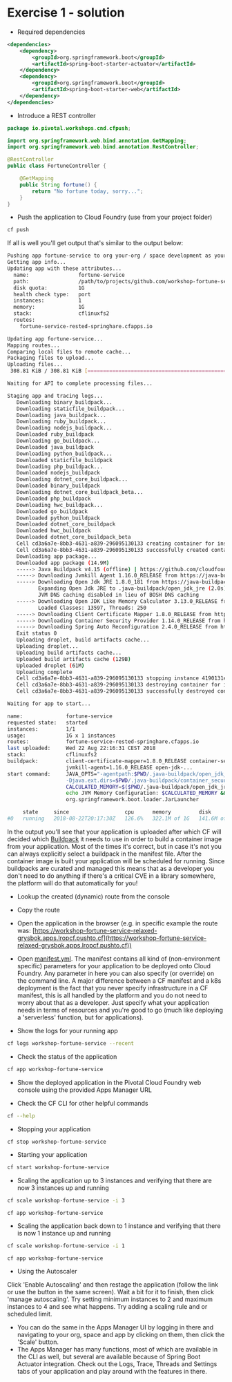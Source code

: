 # Exercise 1 - solution

* Required dependencies

```xml
<dependencies>
    <dependency>
        <groupId>org.springframework.boot</groupId>
        <artifactId>spring-boot-starter-actuator</artifactId>
    </dependency>
    <dependency>
        <groupId>org.springframework.boot</groupId>
        <artifactId>spring-boot-starter-web</artifactId>
    </dependency>
</dependencies>
```

* Introduce a REST controller

```java
package io.pivotal.workshops.cnd.cfpush;

import org.springframework.web.bind.annotation.GetMapping;
import org.springframework.web.bind.annotation.RestController;

@RestController
public class FortuneController {

    @GetMapping
    public String fortune() {
        return "No fortune today, sorry...";
    }
}

```

* Push the application to Cloud Foundry (use from your project folder)

```bash
cf push
```

If all is well you'll get output that's similar to the output below:

```bash
Pushing app fortune-service to org your-org / space development as your.email@pivotal.io
Getting app info...
Updating app with these attributes...
  name:                fortune-service
  path:                /path/to/projects/github.com/workshop-fortune-service/target/workshop-fortune-service-0.0.1-SNAPSHOT.jar
  disk quota:          1G
  health check type:   port
  instances:           1
  memory:              1G
  stack:               cflinuxfs2
  routes:
    fortune-service-rested-springhare.cfapps.io

Updating app fortune-service...
Mapping routes...
Comparing local files to remote cache...
Packaging files to upload...
Uploading files...
 308.81 KiB / 308.81 KiB [======================================================================================================================================================================================================] 100.00% 1s

Waiting for API to complete processing files...

Staging app and tracing logs...
   Downloading binary_buildpack...
   Downloading staticfile_buildpack...
   Downloading java_buildpack...
   Downloading ruby_buildpack...
   Downloading nodejs_buildpack...
   Downloaded ruby_buildpack
   Downloading go_buildpack...
   Downloaded java_buildpack
   Downloading python_buildpack...
   Downloaded staticfile_buildpack
   Downloading php_buildpack...
   Downloaded nodejs_buildpack
   Downloading dotnet_core_buildpack...
   Downloaded binary_buildpack
   Downloading dotnet_core_buildpack_beta...
   Downloaded php_buildpack
   Downloading hwc_buildpack...
   Downloaded go_buildpack
   Downloaded python_buildpack
   Downloaded dotnet_core_buildpack
   Downloaded hwc_buildpack
   Downloaded dotnet_core_buildpack_beta
   Cell cd3a6a7e-8bb3-4631-a839-296095130133 creating container for instance 4190131e-e329-417c-9137-0d4d4e7c6b7d
   Cell cd3a6a7e-8bb3-4631-a839-296095130133 successfully created container for instance 4190131e-e329-417c-9137-0d4d4e7c6b7d
   Downloading app package...
   Downloaded app package (14.9M)
   -----> Java Buildpack v4.15 (offline) | https://github.com/cloudfoundry/java-buildpack.git#553f2c6
   -----> Downloading Jvmkill Agent 1.16.0_RELEASE from https://java-buildpack.cloudfoundry.org/jvmkill/trusty/x86_64/jvmkill-1.16.0_RELEASE.so (found in cache)
   -----> Downloading Open Jdk JRE 1.8.0_181 from https://java-buildpack.cloudfoundry.org/openjdk/trusty/x86_64/openjdk-1.8.0_181.tar.gz (found in cache)
          Expanding Open Jdk JRE to .java-buildpack/open_jdk_jre (2.0s)
          JVM DNS caching disabled in lieu of BOSH DNS caching
   -----> Downloading Open JDK Like Memory Calculator 3.13.0_RELEASE from https://java-buildpack.cloudfoundry.org/memory-calculator/trusty/x86_64/memory-calculator-3.13.0_RELEASE.tar.gz (found in cache)
          Loaded Classes: 13597, Threads: 250
   -----> Downloading Client Certificate Mapper 1.8.0_RELEASE from https://java-buildpack.cloudfoundry.org/client-certificate-mapper/client-certificate-mapper-1.8.0_RELEASE.jar (found in cache)
   -----> Downloading Container Security Provider 1.14.0_RELEASE from https://java-buildpack.cloudfoundry.org/container-security-provider/container-security-provider-1.14.0_RELEASE.jar (found in cache)
   -----> Downloading Spring Auto Reconfiguration 2.4.0_RELEASE from https://java-buildpack.cloudfoundry.org/auto-reconfiguration/auto-reconfiguration-2.4.0_RELEASE.jar (found in cache)
   Exit status 0
   Uploading droplet, build artifacts cache...
   Uploading droplet...
   Uploading build artifacts cache...
   Uploaded build artifacts cache (129B)
   Uploaded droplet (61M)
   Uploading complete
   Cell cd3a6a7e-8bb3-4631-a839-296095130133 stopping instance 4190131e-e329-417c-9137-0d4d4e7c6b7d
   Cell cd3a6a7e-8bb3-4631-a839-296095130133 destroying container for instance 4190131e-e329-417c-9137-0d4d4e7c6b7d
   Cell cd3a6a7e-8bb3-4631-a839-296095130133 successfully destroyed container for instance 4190131e-e329-417c-9137-0d4d4e7c6b7d

Waiting for app to start...

name:              fortune-service
requested state:   started
instances:         1/1
usage:             1G x 1 instances
routes:            fortune-service-rested-springhare.cfapps.io
last uploaded:     Wed 22 Aug 22:16:31 CEST 2018
stack:             cflinuxfs2
buildpack:         client-certificate-mapper=1.8.0_RELEASE container-security-provider=1.14.0_RELEASE java-buildpack=v4.15-offline-https://github.com/cloudfoundry/java-buildpack.git#553f2c6 java-main java-opts java-security
                   jvmkill-agent=1.16.0_RELEASE open-jdk-...
start command:     JAVA_OPTS="-agentpath:$PWD/.java-buildpack/open_jdk_jre/bin/jvmkill-1.16.0_RELEASE=printHeapHistogram=1 -Djava.io.tmpdir=$TMPDIR
                   -Djava.ext.dirs=$PWD/.java-buildpack/container_security_provider:$PWD/.java-buildpack/open_jdk_jre/lib/ext -Djava.security.properties=$PWD/.java-buildpack/java_security/java.security $JAVA_OPTS" &&
                   CALCULATED_MEMORY=$($PWD/.java-buildpack/open_jdk_jre/bin/java-buildpack-memory-calculator-3.13.0_RELEASE -totMemory=$MEMORY_LIMIT -loadedClasses=14307 -poolType=metaspace -stackThreads=250 -vmOptions="$JAVA_OPTS") &&
                   echo JVM Memory Configuration: $CALCULATED_MEMORY && JAVA_OPTS="$JAVA_OPTS $CALCULATED_MEMORY" && MALLOC_ARENA_MAX=2 SERVER_PORT=$PORT eval exec $PWD/.java-buildpack/open_jdk_jre/bin/java $JAVA_OPTS -cp $PWD/.
                   org.springframework.boot.loader.JarLauncher

     state     since                  cpu      memory         disk           details
#0   running   2018-08-22T20:17:30Z   126.6%   322.1M of 1G   141.6M of 1G   
```

In the output you'll see that your application is uploaded after which CF will decided which [Buildpack](https://buildpacks.io/) it needs to use in order to build a container image from your application. Most of the times it's correct, but in case it's not you can always explicitly select a buildpack in the manifest file. After the container image is built your application will be scheduled for running. Since buildpacks are curated and managed this means that as a developer you don't need to do anything if there's a critical CVE in a library somewhere, the platform will do that automatically for you!

* Lookup the created (dynamic) route from the console
* Copy the route 
* Open the application in the browser (e.g. in specific example the route was: [https://workshop-fortune-service-relaxed-grysbok.apps.lropcf.pushto.cf](https://workshop-fortune-service-relaxed-grysbok.apps.lropcf.pushto.cf))
* Open [manifest.yml](../01-cfpush/manifest.yml). The manifest contains all kind of (non-environment specific) parameters for your application to be deployed onto Cloud Foundry. Any parameter in here you can also specify (or override) on the command line. A major difference between a CF manifest and a k8s deployment is the fact that you never specify infrastructure in a CF manifest, this is all handled by the platform and you do not need to worry about that as a developer. Just specify what your application needs in terms of resources and you're good to go (much like deploying a 'serverless' function, but for applications).

* Show the logs for your running app

```bash
cf logs workshop-fortune-service --recent
```
* Check the status of the application

```bash
cf app workshop-fortune-service
```

* Show the deployed application in the Pivotal Cloud Foundry web console using the provided Apps Manager URL

* Check the CF CLI for other helpful commands

```bash
cf --help
```

* Stopping your application

```bash
cf stop workshop-fortune-service
```

* Starting your application

```bash
cf start workshop-fortune-service
```

* Scaling the application up to 3 instances and verifying that there are now 3 instances up and running

```bash
cf scale workshop-fortune-service -i 3
```
```
cf app workshop-fortune-service
```

* Scaling the application back down to 1 instance and verifying that there is now 1 instance up and running

```bash
cf scale workshop-fortune-service -i 1
```
```
cf app workshop-fortune-service
```

* Using the Autoscaler

Click 'Enable Autoscaling' and then restage the application (follow the link or use the button in the same screen). Wait a bit for it to finish, then click 'manage autoscaling'. Try setting minimum instances to 2 and maximum instances to 4 and see what happens. Try adding a scaling rule and or scheduled limit.

* You can do the same in the Apps Manager UI by logging in there and navigating to your org, space and app by clicking on them, then click the 'Scale' button.
* The Apps Manager has many functions, most of which are available in the CLI as well, but several are available because of Spring Boot Actuator integration. Check out the Logs, Trace, Threads and Settings tabs of your application and play around with the features in there.